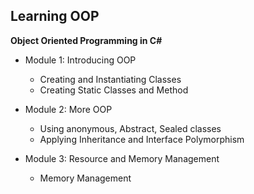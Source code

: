 ## Learning OOP

**Object Oriented Programming in C#**

- Module 1: Introducing OOP
  - Creating and Instantiating Classes
  - Creating Static Classes and Method
  
- Module 2: More OOP
  - Using anonymous, Abstract, Sealed classes
  - Applying Inheritance and Interface Polymorphism
  
- Module 3: Resource and Memory Management
  - Memory Management
